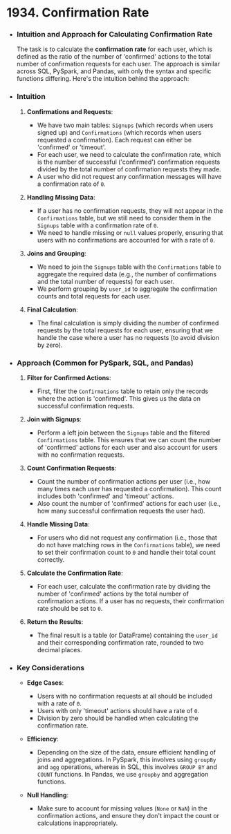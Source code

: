 # 1934. Confirmation Rate

- ### Intuition and Approach for Calculating Confirmation Rate
    The task is to calculate the **confirmation rate** for each user, which is defined as the ratio of the number of 'confirmed' actions to the total number of confirmation requests for each user. The approach is similar across SQL, PySpark, and Pandas, with only the syntax and specific functions differing. Here's the intuition behind the approach:

- ### Intuition
    1. **Confirmations and Requests**: 
        - We have two main tables: `Signups` (which records when users signed up) and `Confirmations` (which records when users requested a confirmation). Each request can either be 'confirmed' or 'timeout'.
        - For each user, we need to calculate the confirmation rate, which is the number of successful ('confirmed') confirmation requests divided by the total number of confirmation requests they made.
        - A user who did not request any confirmation messages will have a confirmation rate of `0`.

    2. **Handling Missing Data**:
        - If a user has no confirmation requests, they will not appear in the `Confirmations` table, but we still need to consider them in the `Signups` table with a confirmation rate of `0`.
        - We need to handle missing or `null` values properly, ensuring that users with no confirmations are accounted for with a rate of `0`.

    3. **Joins and Grouping**:
        - We need to join the `Signups` table with the `Confirmations` table to aggregate the required data (e.g., the number of confirmations and the total number of requests) for each user.
        - We perform grouping by `user_id` to aggregate the confirmation counts and total requests for each user.

    4. **Final Calculation**:
        - The final calculation is simply dividing the number of confirmed requests by the total requests for each user, ensuring that we handle the case where a user has no requests (to avoid division by zero).

- ### Approach (Common for PySpark, SQL, and Pandas)
    1. **Filter for Confirmed Actions**:
        - First, filter the `Confirmations` table to retain only the records where the action is 'confirmed'. This gives us the data on successful confirmation requests.
    
    2. **Join with Signups**:
        - Perform a left join between the `Signups` table and the filtered `Confirmations` table. This ensures that we can count the number of 'confirmed' actions for each user and also account for users with no confirmation requests.
    
    3. **Count Confirmation Requests**:
        - Count the number of confirmation actions per user (i.e., how many times each user has requested a confirmation). This count includes both 'confirmed' and 'timeout' actions.
        - Also count the number of 'confirmed' actions for each user (i.e., how many successful confirmation requests the user had).

    4. **Handle Missing Data**:
        - For users who did not request any confirmation (i.e., those that do not have matching rows in the `Confirmations` table), we need to set their confirmation count to `0` and handle their total count correctly.
    
    5. **Calculate the Confirmation Rate**:
        - For each user, calculate the confirmation rate by dividing the number of 'confirmed' actions by the total number of confirmation actions. If a user has no requests, their confirmation rate should be set to `0`.
    
    6. **Return the Results**:
        - The final result is a table (or DataFrame) containing the `user_id` and their corresponding confirmation rate, rounded to two decimal places.

- ### Key Considerations
    - **Edge Cases**:
        - Users with no confirmation requests at all should be included with a rate of `0`.
        - Users with only 'timeout' actions should have a rate of `0`.
        - Division by zero should be handled when calculating the confirmation rate.
        
    - **Efficiency**:
        - Depending on the size of the data, ensure efficient handling of joins and aggregations. In PySpark, this involves using `groupBy` and `agg` operations, whereas in SQL, this involves `GROUP BY` and `COUNT` functions. In Pandas, we use `groupby` and aggregation functions.

    - **Null Handling**:
        - Make sure to account for missing values (`None` or `NaN`) in the confirmation actions, and ensure they don't impact the count or calculations inappropriately.